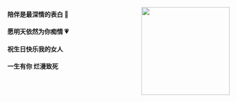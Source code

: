 [<img src="https://Happy-birthday-to-Chloe.github.io/my_pic.jpg" height="200" style="float: right;">](https://Happy-birthday-to-Chloe.github.io/my_pic.jpg)



#### 陪伴是最深情的表白 🍂
#### 愿明天依然为你痴情 💗

#### 祝生日快乐我的女人

#### 一生有你    烂漫致死



####   

   

